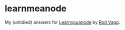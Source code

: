 learnmeanode
============

My (untidied) answers for [Learnyouanode](https://npmjs.org/package/learnyounode) by [Rod Vagg](http://rod.vagg.org).
